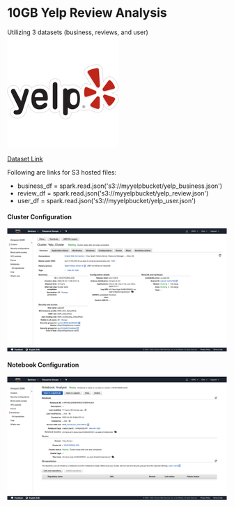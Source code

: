 # 10GB Yelp Review Analysis
Utilizing 3 datasets (business, reviews, and user)
![](Images/1.png)


[Dataset Link](https://www.kaggle.com/yelp-dataset/yelp-dataset#yelp_academic_dataset_business.json)

Following are links for S3 hosted files: 
- business_df = spark.read.json('s3://myyelpbucket/yelp_business.json')
- review_df = spark.read.json('s3://myyelpbucket/yelp_review.json')
- user_df = spark.read.json('s3://myyelpbucket/yelp_user.json')

#### Cluster Configuration
![](Images/ClusterConfiguration.png)

#### Notebook Configuration
![](Images/NotebookConfiguration.png)
